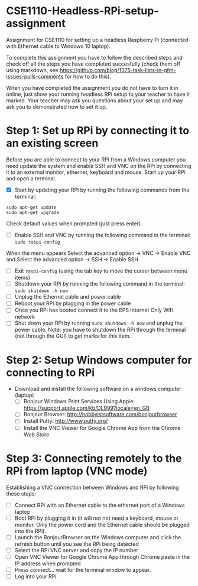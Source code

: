 # CSE1110-Headless-RPi-setup-assignment
Assignment for CSE1110 for setting up a headless Raspberry Pi (connected with Ethernet cable to Windows 10 laptop).

To complete this assignment you have to follow the described steps and check off all the steps you have completed succesfully (check them off using markdown, see https://github.com/blog/1375-task-lists-in-gfm-issues-pulls-comments for how to do this). 

When you have completed the assignment you do not have to turn it in online, just show your running headless RPi setup to your teacher to have it marked. Your teacher may ask you questions about your set up and may ask you to demonstrated how to set it up.

# Step 1: Set up RPi by connecting it to an existing screen
Before you are able to connect to your RPi from a Windows computer you need update the system and enable SSH and VNC on the RPi by connecting it to an external monitor, ethernet, keyboard and mouse. Start up your RPi and open a terminal. 

- [x] Start by updating your RPi by running the following commands from the terminal:
```
sudo apt-get update
sudo apt-get upgrade
```
Check default values when prompted (just press enter).

- [ ] Enable SSH and VNC by running the following command in the terminal: ```sudo raspi-config```

When the menu appears  Select the advanced option -> VNC -> Enable VNC and Select the advanced option -> SSH -> Enable SSH 

- [ ] Exit ```raspi-config``` (using the tab key to move the cursor between menu items)
- [ ] Shutdown your RPi by running the following command in the terminal: ```sudo shutdown -h now```
- [ ] Unplug the Ethernet cable and power cable
- [ ] Reboot your RPi by plugging in the power cable
- [ ] Once you RPi has booted connect it to the EPS Internet Only Wifi network
- [ ] Shut down your RPi by running ```sudo shutdown -h now``` and unplug the power cable. Note: you have to shutdown the RPi through the terminal (not through the GUI) to get marks for this item.

# Step 2: Setup Windows computer for connecting to RPi
- Download and install the following software on a windows computer (laptop)
  - [ ] Bonjour Windows Print Services Using Apple: https://support.apple.com/kb/DL999?locale=en_GB
  - [ ] Bonjour Browser: http://hobbyistsoftware.com/bonjourbrowser
  - [ ] Install Putty: http://www.putty.org/
  - [ ] Install the VNC Viewer for Google Chrome App from the Chrome Web Store

# Step 3: Connecting remotely to the RPi from laptop (VNC mode)
Establishing a VNC connection between Windows and RPi by following these steps:
- [ ] Connect RPi with an Ethernet cable to the ethernet port of a Windows laptop
- [ ] Boot RPi by plugging it in (it will not not need a keyboard, mouse or monitor. Only the power cord and the Ethernet cable should be plugged into the RPi).
- [ ] Launch the BonjourBrowser on the Windows computer and click the refresh button until you see the RPi being detected
- [ ] Select the RPi VNC server and copy the IP number
- [ ] Open VNC Viewer for Google Chrome App through Chrome paste in the IP address when prompted
- [ ] Press connect… wait for the terminal window to appear.
- [ ] Log into your RPi.
